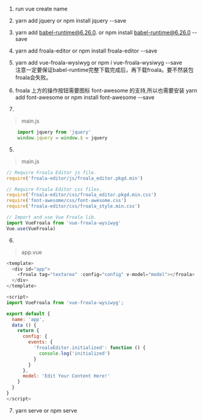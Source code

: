 1. run vue create name 

2. yarn add jquery  or  npm install jquery --save

3. yarn add babel-runtime@6.26.0. or  npm install babel-runtime@6.26.0 --save
   
4. yarn add froala-editor or npm install froala-editor --save  
5. yarn add vue-froala-wysiwyg or npm i vue-froala-wysiwyg --save  
   注意一定要保证babel-runtime完整下载完成后，再下载froala。要不然装包froala会失败。

6. froala 上方的操作按钮需要图标 font-awesome 的支持,所以也需要安装
   yarn add font-awesome or npm install font-awesome --save 

7. 
 >main.js

```javascript
    import jquery from 'jquery'
    window.jquery = window.$ = jquery
```

5. 
 >main.js

```javascript
// Require Froala Editor js file.
require('froala-editor/js/froala_editor.pkgd.min')

// Require Froala Editor css files.
require('froala-editor/css/froala_editor.pkgd.min.css')
require('font-awesome/css/font-awesome.css')
require('froala-editor/css/froala_style.min.css')

// Import and use Vue Froala lib.
import VueFroala from 'vue-froala-wysiwyg'
Vue.use(VueFroala)
```
6.  
 >app.vue

```javascript
<template>
  <div id="app">
    <froala tag="textarea" :config="config" v-model="model"></froala>
  </div>
</template>

<script>
import VueFroala from 'vue-froala-wysiwyg';

export default {
  name: 'app',
  data () {
    return {
      config: {
        events: {
          'froalaEditor.initialized': function () {
            console.log('initialized')
          }
        }
      },
      model: 'Edit Your Content Here!'
    }
  }
}
</script>
```

7.
    yarn serve or npm serve